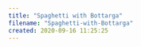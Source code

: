 ```yaml
---
title: "Spaghetti with Bottarga"
filename: "Spaghetti-with-Bottarga"
created: 2020-09-16 11:25:25
---
```

